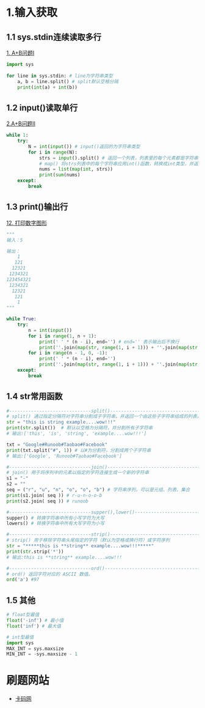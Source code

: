 # 1.输入获取

## 1.1 sys.stdin连续读取多行

[1. A+B问题I](https://github.com/youngyangyang04/kamacoder-solutions/blob/main/problems/0001.A%2BB%E9%97%AE%E9%A2%98I.md)
```python
import sys  
 
for line in sys.stdin: # line为字符串类型
    a, b = line.split() # split默认空格分隔 
    print(int(a) + int(b))
```

## 1.2 input()读取单行

[2.A+B问题II](https://github.com/youngyangyang04/kamacoder-solutions/blob/main/problems/0002.A%2BB%E9%97%AE%E9%A2%98II.md)
```python
while 1:
    try:
        N = int(input()) # input()返回的为字符串类型
        for i in range(N):
            strs = input().split() # 返回一个列表，列表里的每个元素都是字符串类型
            # map() 将strs列表中的每个字符串应用int()函数，转换成int类型，并返回一个迭代器，因此需要再通过list()转成列表
            nums = list(map(int, strs))
            print(sum(nums)
    except:
        break 
```

## 1.3 print()输出行

[12. 打印数字图形](https://github.com/youngyangyang04/kamacoder-solutions/blob/main/problems/0012.%E6%89%93%E5%8D%B0%E6%95%B0%E5%AD%97%E5%9B%BE%E5%BD%A2.md)
    
```python
"""
输入：5

输出：
    1
   121
  12321
 1234321
123454321
 1234321
  12321
   121
    1
"""

while True:
    try:
        n = int(input())
        for i in range(1, n + 1):
            print(' ' * (n - i), end='') # end='' 表示输出后不换行
            print(''.join(map(str, range(1, i + 1))) + ''.join(map(str, range(i - 1, 0, -1))))
        for i in range(n - 1, 0, -1):
            print(' ' * (n - i), end='')
            print(''.join(map(str, range(1, i + 1))) + ''.join(map(str, range(i - 1, 0, -1))))
    except:
        break

```
## 1.4 str常用函数

```python
#------------------------------split()-----------------------------------------
# split() 通过指定分隔符对字符串分割成子字符串，并返回一个由这些子字符串组成的列表。
str = "this is string example....wow!!!"
print(str.split())  # 默认以空格为分隔符，并分割所有子字符串
# 输出:['this', 'is', 'string', 'example....wow!!!']

txt = "Google#Runoob#Taobao#Facebook"
print(txt.split("#", 1)) # 以#为分割符，分割成两个子字符串
# 输出:['Google', 'Runoob#Taobao#Facebook']

#------------------------------join()-------------------------------------------
# join() 用于将序列中的元素以指定的字符连接生成一个新的字符串
s1 = "-"
s2 = ""
seq = ("r", "u", "n", "o", "o", "b") # 字符串序列，可以是元组、列表、集合
print(s1.join( seq )) # r-u-n-o-o-b
print(s2.join( seq )) # runoob

#------------------------------supper(),lower()---------------------------------
supper() # 转换字符串中所有小写字符为大写
lowers() # 转换字符串中所有大写字符为小写

#------------------------------strip()------------------------------------------
# strip() 用于移除字符串头尾指定的字符（默认为空格或换行符）或字符序列
str = "*****this is **string** example....wow!!!*****"
print(str.strip('*'))
# 输出:this is **string** example....wow!!!

#------------------------------ord()------------------------------------------
# ord() 返回字符对应的 ASCII 数值。
ord('a') #97
```
## 1.5 其他
```python
# float型最值
float('-inf') # 最小值
float('inf') # 最大值

# int型最值
import sys
MAX_INT = sys.maxsize
MIN_INT = -sys.maxsize - 1

```

# 刷题网站
- [卡码网](https://kamacoder.com/)
